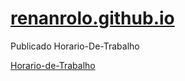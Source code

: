 # [renanrolo.github.io](https://renanrolo.github.io/)


Publicado Horario-De-Trabalho

[Horario-de-Trabalho](https://github.com/renanrolo/Horario-de-Trabalho)

